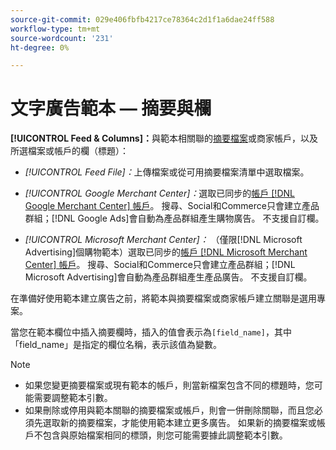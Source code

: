 ```yaml
---
source-git-commit: 029e406fbfb4217ce78364c2d1f1a6dae24ff588
workflow-type: tm+mt
source-wordcount: '231'
ht-degree: 0%

---
```

# 文字廣告範本 — 摘要與欄

**[!UICONTROL Feed & Columns]：**&#x200B;與範本相關聯的[摘要檔案](/help/search-social-commerce/campaign-management/inventory-feeds/feed-files-manage.md)或商家帳戶，以及所選檔案或帳戶的欄（標題）：

* *[!UICONTROL Feed File]：*&#x200B;上傳檔案或從可用摘要檔案清單中選取檔案。

* *[!UICONTROL Google Merchant Center]：*&#x200B;選取已同步的[帳戶 [!DNL Google Merchant Center] 帳戶](/help/search-social-commerce/campaign-management/accounts/merchant-account-manage.md)。 搜尋、Social和Commerce只會建立產品群組；[!DNL Google Ads]會自動為產品群組產生購物廣告。 不支援自訂欄。

* *[!UICONTROL Microsoft Merchant Center]：* （僅限[!DNL Microsoft Advertising]個購物範本）選取已同步的[帳戶 [!DNL Microsoft Merchant Center] 帳戶](/help/search-social-commerce/campaign-management/accounts/merchant-account-manage.md)。 搜尋、Social和Commerce只會建立產品群組；[!DNL Microsoft Advertising]會自動為產品群組產生產品廣告。 不支援自訂欄。

在準備好使用範本建立廣告之前，將範本與摘要檔案或商家帳戶建立關聯是選用專案。

當您在範本欄位中插入摘要欄時，插入的值會表示為`[field_name]`，其中「field_name」是指定的欄位名稱，表示該值為變數。

>[!NOTE]
>
>* 如果您變更摘要檔案或現有範本的帳戶，則當新檔案包含不同的標題時，您可能需要調整範本引數。
>* 如果刪除或停用與範本關聯的摘要檔案或帳戶，則會一併刪除關聯，而且您必須先選取新的摘要檔案，才能使用範本建立更多廣告。 如果新的摘要檔案或帳戶不包含與原始檔案相同的標頭，則您可能需要據此調整範本引數。
